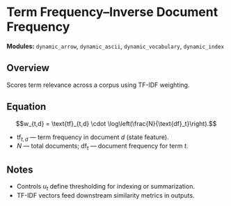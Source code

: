 # Term Frequency–Inverse Document Frequency

**Modules:** `dynamic_arrow`, `dynamic_ascii`, `dynamic_vocabulary`, `dynamic_index`

## Overview

Scores term relevance across a corpus using TF-IDF weighting.

## Equation

$$w_{t,d} = \text{tf}_{t,d} \cdot \log\left(\frac{N}{\text{df}_t}\right).$$

- $\text{tf}_{t,d}$ — term frequency in document $d$ (state feature).
- $N$ — total documents; $\text{df}_t$ — document frequency for term $t$.

## Notes

- Controls $u_t$ define thresholding for indexing or summarization.
- TF-IDF vectors feed downstream similarity metrics in outputs.
